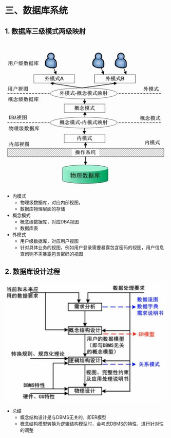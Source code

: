 # 三、数据库系统

## 1. 数据库三级模式两级映射

![数据库三级模式两级映射](../../img/软考/数据库三级模式两级映射.jpg)

- 内模式
	- 物理级数据库，对应内部视图，
	- 数据库物理层面的存储
- 概念模式
	- 概念级数据库，对应DBA视图
	- 数据库表
- 外模式
	- 用户级数据库，对应用户视图
	- 针对具体业务的视图，例如用户登录需要暴露包含密码的视图，用户信息查询则不需暴露包含密码的视图

## 2. 数据库设计过程

![数据库设计过程](../../img/软考/数据库设计过程.jpg)

- 总结
	- 概念结构设计是与DBMS无关的，即ER模型
	- 概念结构模型转换为逻辑结构模型时，会考虑DBMS的特性，进行针对性的调整

